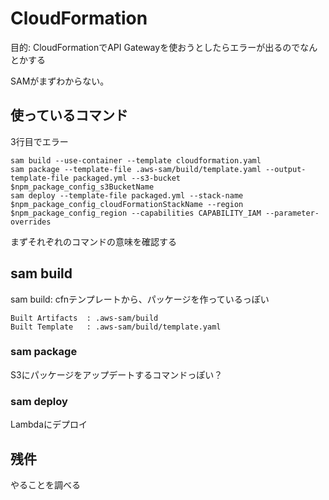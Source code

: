 # CloudFormation

目的: CloudFormationでAPI Gatewayを使おうとしたらエラーが出るのでなんとかする

SAMがまずわからない。

## 使っているコマンド

3行目でエラー

```
sam build --use-container --template cloudformation.yaml
sam package --template-file .aws-sam/build/template.yaml --output-template-file packaged.yml --s3-bucket $npm_package_config_s3BucketName
sam deploy --template-file packaged.yml --stack-name $npm_package_config_cloudFormationStackName --region $npm_package_config_region --capabilities CAPABILITY_IAM --parameter-overrides
```

まずそれぞれのコマンドの意味を確認する

## sam build 

sam build: cfnテンプレートから、パッケージを作っているっぽい

```
Built Artifacts  : .aws-sam/build
Built Template   : .aws-sam/build/template.yaml
```

### sam package

S3にパッケージをアップデートするコマンドっぽい？

### sam deploy

Lambdaにデプロイ

## 残件

やることを調べる
